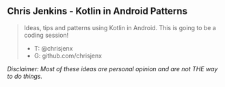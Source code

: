 ## Chris Jenkins - Kotlin in Android Patterns


 > Ideas, tips and patterns using Kotlin in Android. This is going to be a coding session!
 > 
 > - T: @chrisjenx
 > - G: github.com/chrisjenx
 >
 >
 
*Disclaimer: Most of these ideas are personal opinion and are not THE way to do things.*  